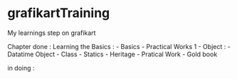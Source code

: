 # grafikartTraining
My learnings step on grafikart

Chapter done : 
	Learning the Basics : 
		- Basics
		- Practical Works 1
    	- Object :
			- Datatime Object
        	- Class
            - Statics
            - Heritage
	    -  Pratical Work - Gold book

in doing :
